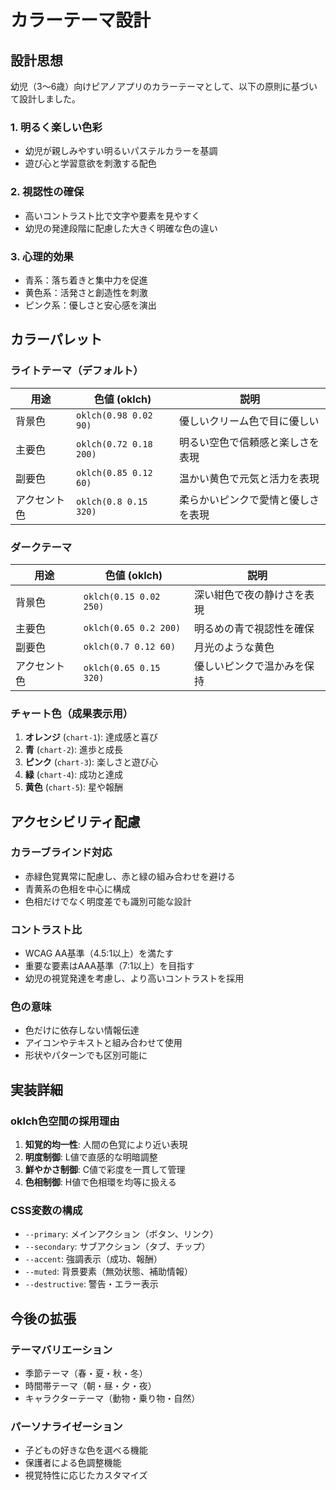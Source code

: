 # カラーテーマ設計

## 設計思想

幼児（3〜6歳）向けピアノアプリのカラーテーマとして、以下の原則に基づいて設計しました。

### 1. 明るく楽しい色彩
- 幼児が親しみやすい明るいパステルカラーを基調
- 遊び心と学習意欲を刺激する配色

### 2. 視認性の確保
- 高いコントラスト比で文字や要素を見やすく
- 幼児の発達段階に配慮した大きく明確な色の違い

### 3. 心理的効果
- 青系：落ち着きと集中力を促進
- 黄色系：活発さと創造性を刺激
- ピンク系：優しさと安心感を演出

## カラーパレット

### ライトテーマ（デフォルト）

| 用途 | 色値 (oklch) | 説明 |
|------|--------------|------|
| 背景色 | `oklch(0.98 0.02 90)` | 優しいクリーム色で目に優しい |
| 主要色 | `oklch(0.72 0.18 200)` | 明るい空色で信頼感と楽しさを表現 |
| 副要色 | `oklch(0.85 0.12 60)` | 温かい黄色で元気と活力を表現 |
| アクセント色 | `oklch(0.8 0.15 320)` | 柔らかいピンクで愛情と優しさを表現 |

### ダークテーマ

| 用途 | 色値 (oklch) | 説明 |
|------|--------------|------|
| 背景色 | `oklch(0.15 0.02 250)` | 深い紺色で夜の静けさを表現 |
| 主要色 | `oklch(0.65 0.2 200)` | 明るめの青で視認性を確保 |
| 副要色 | `oklch(0.7 0.12 60)` | 月光のような黄色 |
| アクセント色 | `oklch(0.65 0.15 320)` | 優しいピンクで温かみを保持 |

### チャート色（成果表示用）

1. **オレンジ** (`chart-1`): 達成感と喜び
2. **青** (`chart-2`): 進歩と成長
3. **ピンク** (`chart-3`): 楽しさと遊び心
4. **緑** (`chart-4`): 成功と達成
5. **黄色** (`chart-5`): 星や報酬

## アクセシビリティ配慮

### カラーブラインド対応
- 赤緑色覚異常に配慮し、赤と緑の組み合わせを避ける
- 青黄系の色相を中心に構成
- 色相だけでなく明度差でも識別可能な設計

### コントラスト比
- WCAG AA基準（4.5:1以上）を満たす
- 重要な要素はAAA基準（7:1以上）を目指す
- 幼児の視覚発達を考慮し、より高いコントラストを採用

### 色の意味
- 色だけに依存しない情報伝達
- アイコンやテキストと組み合わせて使用
- 形状やパターンでも区別可能に

## 実装詳細

### oklch色空間の採用理由
1. **知覚的均一性**: 人間の色覚により近い表現
2. **明度制御**: L値で直感的な明暗調整
3. **鮮やかさ制御**: C値で彩度を一貫して管理
4. **色相制御**: H値で色相環を均等に扱える

### CSS変数の構成
- `--primary`: メインアクション（ボタン、リンク）
- `--secondary`: サブアクション（タブ、チップ）
- `--accent`: 強調表示（成功、報酬）
- `--muted`: 背景要素（無効状態、補助情報）
- `--destructive`: 警告・エラー表示

## 今後の拡張

### テーマバリエーション
- 季節テーマ（春・夏・秋・冬）
- 時間帯テーマ（朝・昼・夕・夜）
- キャラクターテーマ（動物・乗り物・自然）

### パーソナライゼーション
- 子どもの好きな色を選べる機能
- 保護者による色調整機能
- 視覚特性に応じたカスタマイズ